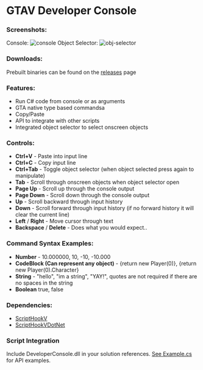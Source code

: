 ﻿# GTAV Developer Console

### Screenshots:
Console:
![console](https://cloud.githubusercontent.com/assets/1666312/8532082/c558cf36-23f9-11e5-8162-9f92386a9d9e.png)
Object Selector:
![obj-selector](https://cloud.githubusercontent.com/assets/1666312/8532083/c558a9de-23f9-11e5-91b2-f3ddcfeb4a4d.png)


### Downloads:
Prebuilt binaries can be found on the [releases](../../releases) page


### Features:

 * Run C# code from console or as arguments
 * GTA native type based commandsa
 * Copy/Paste
 * API to integrate with other scripts
 * Integrated object selector to select onscreen objects


### Controls:
* **Ctrl+V** - Paste into input line
* **Ctrl+C** - Copy input line
* **Ctrl+Tab** - Toggle object selector (when object selected press again to manipulate)
* **Tab** - Scroll through onscreen objects when object selector open
* **Page Up** - Scroll up through the console output
* **Page Down** - Scroll down through the console output
* **Up** - Scroll backward through input history
* **Down** - Scroll forward through input history (if no forward history it will clear the current line)
* **Left** / **Right** - Move cursor through text
* **Backspace** / **Delete** - Does what you would expect..

### Command Syntax Examples:
* **Number** - 10.000000, 10, -10, -10.000
* **CodeBlock (Can represent any object)** - {return new Player(0)}, {return new Player(0).Character}
* **String** - "hello", "im a string", "YAY!", quotes are not required if there are no spaces in the string
* **Boolean** true, false


### Dependencies:
* [ScriptHookV](http://www.dev-c.com/gtav/scripthookv/)
* [ScriptHookVDotNet](https://github.com/crosire/scripthookvdotnet)


### Script Integration

Include DeveloperConsole.dll in your solution references. [See Example.cs](gtav_console/Example.cs) for API examples.
